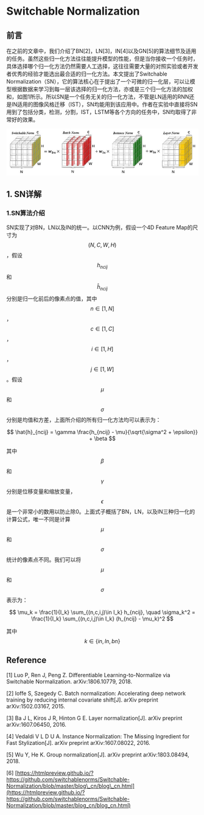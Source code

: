 # Switchable Normalization

## 前言

在之前的文章中，我们介绍了BN\[2\]，LN\[3\]，IN\[4\]以及GN\[5\]的算法细节及适用的任务。虽然这些归一化方法往往能提升模型的性能，但是当你接收一个任务时，具体选择哪个归一化方法仍然需要人工选择，这往往需要大量的对照实验或者开发者优秀的经验才能选出最合适的归一化方法。本文提出了Switchable Normalization（SN），它的算法核心在于提出了一个可微的归一化层，可以让模型根据数据来学习到每一层该选择的归一化方法，亦或是三个归一化方法的加权和，如图1所示。所以SN是一个任务无关的归一化方法，不管是LN适用的RNN还是IN适用的图像风格迁移（IST），SN均能用到该应用中。作者在实验中直接将SN用到了包括分类，检测，分割，IST，LSTM等各个方向的任务中，SN均取得了非常好的效果。

![](/assets/SN_1.png)

## 1. SN详解

### 1.SN算法介绍

SN实现了对BN，LN以及IN的统一。以CNN为例，假设一个4D Feature Map的尺寸为$$(N,C,W,H)$$，假设$$h_{ncij}$$和$$\hat{h}_{ncij}$$分别是归一化前后的像素点的值，其中$$n\in[1,N]$$，$$c\in[1,C]$$，$$i\in[1,H]$$，$$j\in[1,W]$$。假设$$\mu$$和$$\sigma$$分别是均值和方差，上面所介绍的所有归一化方法均可以表示为：


$$
\hat{h}_{ncij} = \gamma \frac{h_{ncij} - \mu}{\sqrt{\sigma^2 + \epsilon}} + \beta
$$


其中$$\beta$$和$$\gamma$$分别是位移变量和缩放变量，$$\epsilon$$是一个非常小的数用以防止除0。上面式子概括了BN，LN，以及IN三种归一化的计算公式，唯一不同是计算$$\mu$$和$$\sigma$$统计的像素点不同。我们可以将$$\mu$$和$$\sigma$$表示为：


$$
\mu_k = \frac{1}{I_k} \sum_{(n,c,i,j)\in I_k}
 h_{ncij},
 \quad
 \sigma_k^2 = \frac{1}{I_k} \sum_{(n,c,i,j)\in I_k}
(h_{ncij} - \mu_k)^2
$$

其中$$k \in \{in,ln,bn\}$$
## Reference

\[1\] Luo P, Ren J, Peng Z. Differentiable Learning-to-Normalize via Switchable Normalization. arXiv:1806.10779, 2018.

\[2\] Ioffe S, Szegedy C. Batch normalization: Accelerating deep network training by reducing internal covariate shift\[J\]. arXiv preprint arXiv:1502.03167, 2015.

\[3\] Ba J L, Kiros J R, Hinton G E. Layer normalization\[J\]. arXiv preprint arXiv:1607.06450, 2016.

\[4\] Vedaldi V L D U A. Instance Normalization: The Missing Ingredient for Fast Stylization\[J\]. arXiv preprint arXiv:1607.08022, 2016.

\[5\] Wu Y, He K. Group normalization\[J\]. arXiv preprint arXiv:1803.08494, 2018.

\[6\] [https://htmlpreview.github.io/?https://github.com/switchablenorms/Switchable-Normalization/blob/master/blog\_cn/blog\_cn.html](https://htmlpreview.github.io/?https://github.com/switchablenorms/Switchable-Normalization/blob/master/blog_cn/blog_cn.html)

